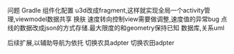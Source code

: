问题
    Gradle 组件化配置
    u3d改成fragment,这样就实现全局一个activity管理,viewmodel数据共享
    换肤
    速度转向控制view需要做调整,速度值的异常bug
    点线的数据改成json的方式存储.最大限度的和geometry保持已知
    数据库,关系uml


后续扩展,以辅助导航为依托
	切换农具adpter
	切换农田adpter